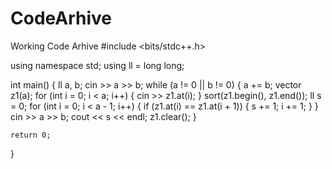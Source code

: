 # CodeArhive
Working Code Arhive
#include <bits/stdc++.h>

using namespace std;
using ll = long long;

int main()
{
    ll a, b;
    cin >> a >> b;
    while (a != 0 || b != 0)
    {
        a += b;
        vector<ll> z1(a);
        for (int i = 0; i < a; i++)
        {
            cin >> z1.at(i);
        }
        sort(z1.begin(), z1.end());
        ll s = 0;
        for (int i = 0; i < a - 1; i++)
        {
            if (z1.at(i) == z1.at(i + 1))
            {
                s += 1;
                i += 1;
            }
        }
        cin >> a >> b;
        cout << s << endl;
        z1.clear();
    }

    return 0;
}
